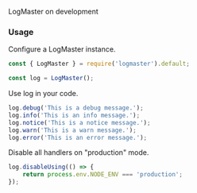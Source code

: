 LogMaster on development

### Usage

Configure a LogMaster instance.

```javascript
const { LogMaster } = require('logmaster').default;

const log = LogMaster();
```

Use log in your code.

```javascript
log.debug('This is a debug message.');
log.info('This is an info message.');
log.notice('This is a notice message.');
log.warn('This is a warn message.');
log.error('This is an error message.');
```

Disable all handlers on "production" mode.

```javascript
log.disableUsing(() => {
    return process.env.NODE_ENV === 'production';
});
```
